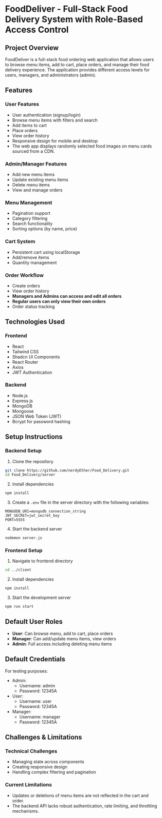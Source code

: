 # FoodDeliver - Full-Stack Food Delivery System with Role-Based Access Control

## Project Overview

FoodDeliver is a full-stack food ordering web application that allows users to browse menu items, add to cart, place orders, and manage their food delivery experience. The application provides different access levels for users, managers, and administrators (admin).

## Features

### User Features
- User authentication (signup/login)
- Browse menu items with filters and search
- Add items to cart
- Place orders
- View order history
- Responsive design for mobile and desktop
- The web app displays randomly selected food images on menu cards sourced from a CDN.

### Admin/Manager Features
- Add new menu items
- Update existing menu items
- Delete menu items
- View and manage orders

 ### Menu Management
- Pagination support
- Category filtering
- Search functionality
- Sorting options (by name, price)

### Cart System
- Persistent cart using localStorage
- Add/remove items
- Quantity management

### Order Workflow
- Create orders
- View order history
- **Managers and Admins can access and edit all orders**
- **Regular users can only view their own orders**
- Order status tracking
  


## Technologies Used

### Frontend
- React
- Tailwind CSS
- Shadcn UI Components
- React Router
- Axios
- JWT Authentication

### Backend
- Node.js
- Express.js
- MongoDB
- Mongoose
- JSON Web Token (JWT)
- Bcrypt for password hashing


## Setup Instructions

### Backend Setup

1. Clone the repository
```bash
git clone https://github.com/nerdyEther/Food_Delivery.git
cd Food_Delivery/server
```

2. Install dependencies
```bash
npm install
```

3. Create a `.env` file in the server directory with the following variables:
```
MONGODB_URI=mongodb_connection_string
JWT_SECRET=jwt_secret_key
PORT=5555
```

4. Start the backend server
```bash
nodemon server.js
```

### Frontend Setup

1. Navigate to frontend directory
```bash
cd ../client
```

2. Install dependencies
```bash
npm install
```

3. Start the development server
```bash
npm run start
```

## Default User Roles

- **User**: Can browse menu, add to cart, place orders
- **Manager**: Can add/update menu items, view orders
- **Admin**: Full access including deleting menu items

## Default Credentials

For testing purposes:
- Admin: 
  - Username: admin
  - Password: 12345A
- User: 
  - Username: user
  - Password: 12345A
- Manager: 
  - Username: manager
  - Password: 12345A



## Challenges & Limitations

### Technical Challenges
- Managing state across components
- Creating responsive design
- Handling complex filtering and pagination 

### Current Limitations
- Updates or deletions of menu items are not reflected in the cart and order.
- The backend API lacks robust authentication, rate limiting, and throttling mechanisms.


